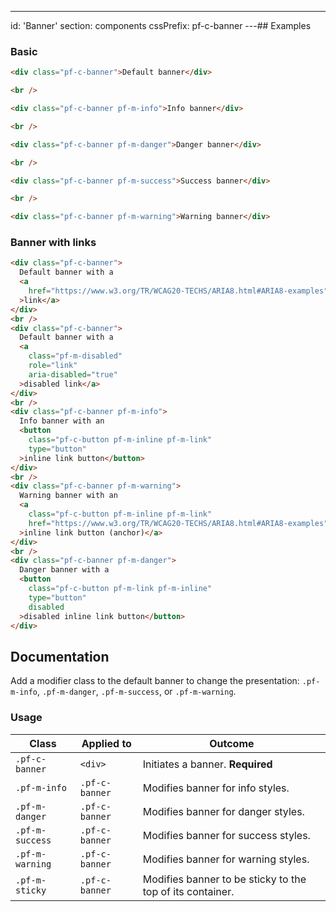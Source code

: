 ---
id: 'Banner'
section: components
cssPrefix: pf-c-banner
---## Examples

### Basic

```html
<div class="pf-c-banner">Default banner</div>

<br />

<div class="pf-c-banner pf-m-info">Info banner</div>

<br />

<div class="pf-c-banner pf-m-danger">Danger banner</div>

<br />

<div class="pf-c-banner pf-m-success">Success banner</div>

<br />

<div class="pf-c-banner pf-m-warning">Warning banner</div>

```

### Banner with links

```html
<div class="pf-c-banner">
  Default banner with a
  <a
    href="https://www.w3.org/TR/WCAG20-TECHS/ARIA8.html#ARIA8-examples"
  >link</a>
</div>
<br />
<div class="pf-c-banner">
  Default banner with a
  <a
    class="pf-m-disabled"
    role="link"
    aria-disabled="true"
  >disabled link</a>
</div>
<br />
<div class="pf-c-banner pf-m-info">
  Info banner with an
  <button
    class="pf-c-button pf-m-inline pf-m-link"
    type="button"
  >inline link button</button>
</div>
<br />
<div class="pf-c-banner pf-m-warning">
  Warning banner with an
  <a
    class="pf-c-button pf-m-inline pf-m-link"
    href="https://www.w3.org/TR/WCAG20-TECHS/ARIA8.html#ARIA8-examples"
  >inline link button (anchor)</a>
</div>
<br />
<div class="pf-c-banner pf-m-danger">
  Danger banner with a
  <button
    class="pf-c-button pf-m-link pf-m-inline"
    type="button"
    disabled
  >disabled inline link button</button>
</div>

```

## Documentation

Add a modifier class to the default banner to change the presentation: `.pf-m-info`, `.pf-m-danger`, `.pf-m-success`, or `.pf-m-warning`.

### Usage

| Class           | Applied to     | Outcome                                                   |
| --------------- | -------------- | --------------------------------------------------------- |
| `.pf-c-banner`  | `<div>`        | Initiates a banner. **Required**                          |
| `.pf-m-info`    | `.pf-c-banner` | Modifies banner for info styles.                          |
| `.pf-m-danger`  | `.pf-c-banner` | Modifies banner for danger styles.                        |
| `.pf-m-success` | `.pf-c-banner` | Modifies banner for success styles.                       |
| `.pf-m-warning` | `.pf-c-banner` | Modifies banner for warning styles.                       |
| `.pf-m-sticky`  | `.pf-c-banner` | Modifies banner to be sticky to the top of its container. |
